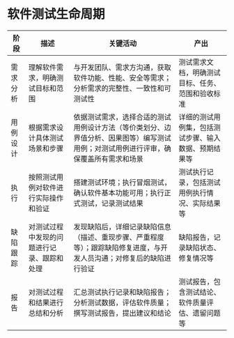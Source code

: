 # **软件测试生命周期**
| 阶段     | 描述                                       | 关键活动                                                     | 产出                                                 |
| -------- | ------------------------------------------ | ------------------------------------------------------------ | ---------------------------------------------------- |
| 需求分析 | 理解软件需求，明确测试目标和范围           | 与开发团队、需求方沟通，获取软件功能、性能、安全等需求；分析需求的完整性、一致性和可测试性 | 测试需求文档，明确测试目标、任务、范围和验收标准     |
| 用例设计 | 根据需求设计具体测试场景和步骤             | 依据测试需求，选择合适的测试用例设计方法（等价类划分、边界值分析、因果图等）编写测试用例；对测试用例进行评审，确保覆盖所有需求和场景 | 详细的测试用例集，包括测试步骤、输入数据、预期结果等 |
| 执行     | 按照测试用例对软件进行实际操作和验证       | 搭建测试环境；执行冒烟测试，确认软件基本功能可用；执行正式测试，记录测试结果 | 测试执行记录，包括测试用例执行情况、实际结果等       |
| 缺陷跟踪 | 对测试过程中发现的问题进行记录、跟踪和处理 | 发现缺陷后，详细记录缺陷信息（描述、重现步骤、严重程度等）；跟踪缺陷修复进度，与开发人员沟通；对修复后的缺陷进行验证 | 缺陷报告，记录缺陷状态、修复情况等                   |
| 报告     | 对测试过程和结果进行总结和分析             | 汇总测试执行记录和缺陷报告；分析测试数据，评估软件质量；撰写测试报告，提出建议和结论 | 测试报告，包含测试结论、软件质量评估、遗留问题等     |